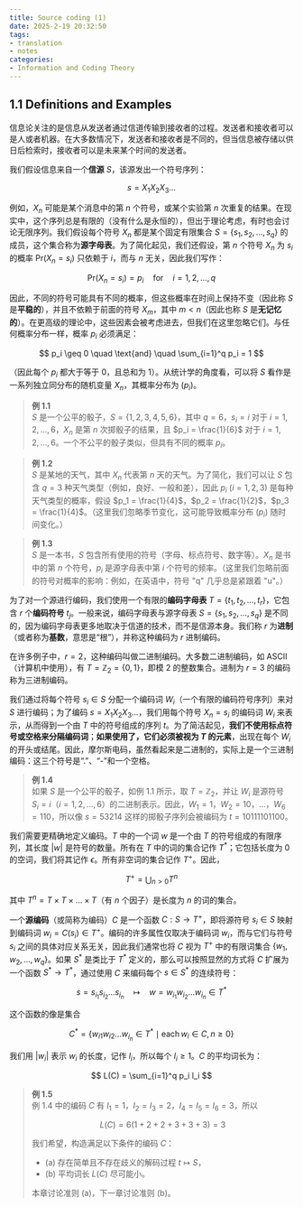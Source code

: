 ```yaml
---
title: Source coding (1)
date: 2025-2-19 20:32:50
tags:
- translation
- notes
categories:
- Information and Coding Theory
---
```


## 1.1 Definitions and Examples
信息论关注的是信息从发送者通过信道传输到接收者的过程。发送者和接收者可以是人或者机器。在大多数情况下，发送者和接收者是不同的，但当信息被存储以供日后检索时，接收者可以是未来某个时间的发送者。

我们假设信息来自一个**信源** $S$，该源发出一个符号序列：

$$
s = X_1 X_2 X_3 \dots
$$

例如，$X_n$ 可能是某个消息中的第 $n$ 个符号，或某个实验第 $n$ 次重复的结果。在现实中，这个序列总是有限的（没有什么是永恒的），但出于理论考虑，有时也会讨论无限序列。我们假设每个符号 $X_n$ 都是某个固定有限集合 $S = \{s_1, s_2, \dots, s_q\}$ 的成员，这个集合称为**源字母表**。为了简化起见，我们还假设，第 $n$ 个符号 $X_n$ 为 $s_i$ 的概率 $\text{Pr}(X_n = s_i)$ 只依赖于 $i$，而与 $n$ 无关，因此我们写作：

$$
\text{Pr}(X_n = s_i) = p_i \quad \text{for} \quad i = 1, 2, \dots, q
$$

因此，不同的符号可能具有不同的概率，但这些概率在时间上保持不变（因此称 $S$ 是**平稳的**），并且不依赖于前面的符号 $X_m$，其中 $m < n$（因此也称 $S$ 是**无记忆的**）。在更高级的理论中，这些因素会被考虑进去，但我们在这里忽略它们。与任何概率分布一样，概率 $p_i$ 必须满足：

$$
p_i \geq 0 \quad \text{and} \quad \sum_{i=1}^q p_i = 1
$$

（因此每个 $p_i$ 都大于等于 0，且总和为 1）。从统计学的角度看，可以将 $S$ 看作是一系列独立同分布的随机变量 $X_n$，其概率分布为 $(p_i)$。

> **例 1.1**  
> $S$ 是一个公平的骰子，$S = \{1, 2, 3, 4, 5, 6\}$，其中 $q = 6$，$s_i = i$ 对于 $i = 1, 2, \dots, 6$，$X_n$ 是第 $n$ 次掷骰子的结果，且 $p_i = \frac{1}{6}$ 对于 $i = 1, 2, \dots, 6$。一个不公平的骰子类似，但具有不同的概率 $p_i$。

> **例 1.2**  
> $S$ 是某地的天气，其中 $X_n$ 代表第 $n$ 天的天气。为了简化，我们可以让 $S$ 包含 $q = 3$ 种天气类型（例如，良好、一般和差），因此 $p_i$ ($i = 1, 2, 3$) 是每种天气类型的概率，假设 $p_1 = \frac{1}{4}$，$p_2 = \frac{1}{2}$，$p_3 = \frac{1}{4}$。（这里我们忽略季节变化，这可能导致概率分布 $(p_i)$ 随时间变化。）

> **例 1.3**  
> $S$ 是一本书，$S$ 包含所有使用的符号（字母、标点符号、数字等）。$X_n$ 是书中的第 $n$ 个符号，$p_i$ 是源字母表中第 $i$ 个符号的频率。（这里我们忽略前面的符号对概率的影响：例如，在英语中，符号 "q" 几乎总是紧跟着 "u"。）

为了对一个源进行编码，我们使用一个有限的**编码字母表** $T = \{t_1, t_2, \dots, t_r\}$，它包含 $r$ 个**编码符号** $t_j$。一般来说，编码字母表与源字母表 $S = \{s_1, s_2, \dots, s_q\}$ 是不同的，因为编码字母表更多地取决于信道的技术，而不是信源本身。我们称 $r$ 为**进制**（或者称为**基数**，意思是“根”），并称这种编码为 $r$ 进制编码。

在许多例子中，$r = 2$，这种编码叫做二进制编码。大多数二进制编码，如 ASCII（计算机中使用），有 $T = \mathbb{Z}_2 = \{0, 1\}$，即模 2 的整数集合。进制为 $r = 3$ 的编码称为三进制编码。

我们通过将每个符号 $s_i \in S$ 分配一个编码词 $W_i$（一个有限的编码符号序列）来对 $S$ 进行编码；为了编码 $s = X_1 X_2 X_3 \dots$，我们用每个符号 $X_n = s_i$ 的编码词 $W_i$ 来表示，从而得到一个由 $T$ 中的符号组成的序列 $t$。为了简洁起见，**我们不使用标点符号或空格来分隔编码词**；**如果使用了，它们必须被视为 $T$ 的元素**，出现在每个 $W_i$ 的开头或结尾。因此，摩尔斯电码，虽然看起来是二进制的，实际上是一个三进制编码：这三个符号是“.”、“-”和一个空格。

> **例 1.4**  
> 如果 $S$ 是一个公平的骰子，如例 1.1 所示，取 $T = \mathbb{Z}_2$，并让 $W_i$ 是源符号 $S_i = i$（$i = 1, 2, \dots, 6$）的二进制表示。因此，$W_1 = 1$，$W_2 = 10$，...，$W_6 = 110$，所以像 $s = 53214$ 这样的掷骰子序列会被编码为 $t = 10111101100$。

我们需要更精确地定义编码。$T$ 中的一个词 $w$ 是一个由 $T$ 的符号组成的有限序列，其长度 $|w|$ 是符号的数量。所有在 $T$ 中的词的集合记作 $T^*$；它包括长度为 0 的空词，我们将其记作 $\epsilon$。所有非空词的集合记作 $T^+$。因此，

$$
T^+ = \bigcup_{n > 0} T^n
$$

其中 $T^n = T \times T \times \dots \times T$（有 $n$ 个因子）是长度为 $n$ 的词的集合。

一个**源编码**（或简称为编码）$C$ 是一个函数 $C: S \to T^+$，即将源符号 $s_i \in S$ 映射到编码词 $w_i = C(s_i) \in T^+$。编码的许多属性仅取决于编码词 $w_i$，而与它们与符号 $s_i$ 之间的具体对应关系无关，因此我们通常也将 $C$ 视为 $T^+$ 中的有限词集合 $\{w_1, w_2, \dots, w_q\}$。如果 $S^*$ 是类比于 $T^*$ 定义的，那么可以按照显然的方式将 $C$ 扩展为一个函数 $S^* \to T^*$，通过使用 $C$ 来编码每个 $s \in S^*$ 的连续符号：

$$
s = s_{i_1} s_{i_2} \dots s_{i_n} \quad \mapsto \quad w = w_{i_1} w_{i_2} \dots w_{i_n} \in T^*
$$

这个函数的像是集合

$$
C^* = \{w_{i1} w_{i2} \dots w_{i_n} \in T^* \mid \text{each} \, w_i \in C, n \geq 0 \}
$$

我们用 $|w_i|$ 表示 $w_i$ 的长度，记作 $l_i$，所以每个 $l_i \geq 1$。$C$ 的平均词长为：

$$
L(C) = \sum_{i=1}^q p_i l_i
$$

> **例 1.5**  
> 例 1.4 中的编码 $C$ 有 $I_1 = 1$，$I_2 = I_3 = 2$，$I_4 = I_5 = I_6 = 3$，所以
>
> $$
> L(C) = 6(1 + 2 + 2 + 3 + 3 + 3) = 3
> $$
> 
> 我们希望，构造满足以下条件的编码 $C$：
> - (a) 存在简单且不存在歧义的解码过程 $t \mapsto S$，
> - (b) 平均词长 $L(C)$ 尽可能小。
>
> 本章讨论准则 (a)，下一章讨论准则 (b)。





